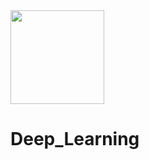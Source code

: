 <img src="https://github.com/luishernand/pandas_fundamentals/blob/master/logo4.JPG?raw=true" height = 150 width= 150 alt=" "> 

# Deep_Learning


